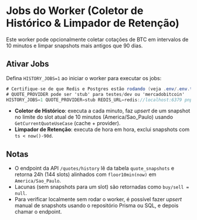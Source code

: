 # Jobs do Worker (Coletor de Histórico & Limpador de Retenção)
Este worker pode opcionalmente coletar cotações de BTC em intervalos de 10 minutos e limpar snapshots mais antigos que 90 dias.
## Ativar Jobs
Defina `HISTORY_JOBS=1` ao iniciar o worker para executar os jobs:

```cs
# Certifique-se de que Redis e Postgres estão rodando (veja .env/.env.test)
# QUOTE_PROVIDER pode ser 'stub' para testes/dev ou 'mercadobitcoin'
HISTORY_JOBS=1 QUOTE_PROVIDER=stub REDIS_URL=redis://localhost:6379 pnpm --filter worker start:dev
```

*   **Coletor de Histórico**: executa a cada minuto, faz _upsert_ de um snapshot no limite do slot atual de 10 minutos (America/Sao\_Paulo) usando `GetCurrentQuoteUseCase` (cache + provider).
*   **Limpador de Retenção**: executa de hora em hora, exclui snapshots com `ts < now()-90d`.
## Notas
*   O endpoint da API `/quotes/history` lê da tabela `quote_snapshots` e retorna 24h (144 slots) alinhados com `floor10min(now)` em `America/Sao_Paulo`.
*   Lacunas (sem snapshots para um slot) são retornadas como `buy/sell = null`.
*   Para verificar localmente sem rodar o worker, é possível fazer _upsert_ manual de snapshots usando o repositório Prisma ou SQL, e depois chamar o endpoint.